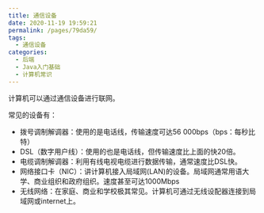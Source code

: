 ```yaml
---
title: 通信设备
date: 2020-11-19 19:59:21
permalink: /pages/79da59/
tags: 
  - 通信设备
categories: 
  - 后端
  - Java入门基础
  - 计算机常识
---
```




计算机可以通过通信设备进行联网。



常见的设备有：

- 拨号调制解调器：使用的是电话线，传输速度可达56 000bps（bps：每秒比特）
- DSL（数字用户线）：使用的也是电话线，但传输速度比上面的快20倍。
- 电缆调制解调器：利用有线电视电缆进行数据传输，通常速度比DSL快。
- 网络接口卡（NIC）：讲计算机接入局域网(LAN)的设备。局域网通常用语大学、商业组织和政府组织。速度甚至可达1000Mbps
- 无线网络：在家庭、商业和学校极其常见。计算机可通过无线设配器连接到局域网或internet上。

